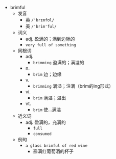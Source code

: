 - brimful
  - 发音
    - 英 `/'brɪmfʊl/`
    - 美 `/'brim'ful/`
  - 词义
    - adj. 盈满的；满到边际的
    - `very full of something`
  - 同根词
    - adj.
      - `brimming` 盈满的；满溢的
    - n.
      - `brim` 边；边缘
    - v.
      - `brimming` 满溢；注满（brim的ing形式）
    - vi.
      - `brim` 满溢；溢出
    - vt.
      - `brim` 使…满溢
  - 近义词
    - adj. 盈满的，充满的
      - `full`
      - `consumed`
  - 例句
    - `a glass brimful of red wine`
      - 斟满红葡萄酒的杯子

